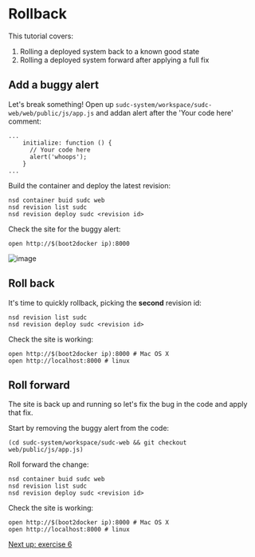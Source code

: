 Rollback
========

This tutorial covers:

1. Rolling a deployed system back to a known good state
2. Rolling a deployed system forward after applying a full fix

Add a buggy alert
------------
Let's break something! Open up `sudc-system/workspace/sudc-web/web/public/js/app.js` and addan alert after the 'Your code here' comment:

	...
        initialize: function () {
          // Your code here
          alert('whoops');
        }
	...

Build the container and deploy the latest revision:

	nsd container buid sudc web
	nsd revision list sudc
	nsd revision deploy sudc <revision id>

Check the site for the buggy alert:

	open http://$(boot2docker ip):8000

![image](https://raw.githubusercontent.com/nearform/nscale-workshop/master/img/bugalert.png)

Roll back
------------

It's time to quickly rollback, picking the **second** revision id:

	nsd revision list sudc
	nsd revision deploy sudc <revision id>

Check the site is working:
    
	open http://$(boot2docker ip):8000 # Mac OS X
	open http://localhost:8000 # linux

Roll forward
------------

The site is back up and running so let's fix the bug in the code and apply that fix.

Start by removing the buggy alert from the code:

	(cd sudc-system/workspace/sudc-web && git checkout web/public/js/app.js)

Roll forward the change:

	nsd container buid sudc web
	nsd revision list sudc
	nsd revision deploy sudc <revision id>
	
Check the site is working:

	open http://$(boot2docker ip):8000 # Mac OS X
	open http://localhost:8000 # linux

[Next up: exercise 6](https://github.com/nearform/nscale-workshop/blob/master/ex6.md)
